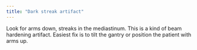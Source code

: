 ```yaml
---
title: "Dark streak artifact"
---
```

Look for arms down, streaks in the mediastinum. This is a kind of beam hardening artifact. Easiest fix is to tilt the gantry or position the patient with arms up.

